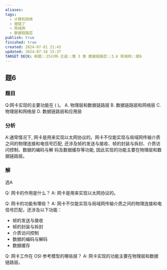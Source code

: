 ```yaml
---
aliases: 
tags:
  - 计算机网络
  - 做错了
  - 局域网
  - 数据链路层
publish: true
finished: true
created: 2024-07-01 21:43
updated: 2024-07-18 15:37
TARGET DECK: 刷题::25计网-王道::第 3 章 数据链路层::3.6 局域网::题6
---
```


## 题6
### 题目
Q:网卡实现的主要功能在 ( )。
A. 物理层和数据链路层 B. 数据链路层和网络层
C. 物理层和网络层 D. 数据链路层和应用层
### 分析
A:通常情况下, 网卡是用来实现以太网协议的。网卡不仅能实现与局域网传输介质之间的物理连接和电信号匹配, 还涉及帧的发送与接收、帧的封装与拆封、介质访问控制、数据的编码与解 码及数据缓存等功能, 因此实现的功能主要在物理层和数据链路层。
### 解
选A
<!--ID: 1721295860464-->




Q: 网卡的作用是什么？
A: 网卡是用来实现以太网协议的。
<!--ID: 1721295860479-->



Q: 网卡的功能有哪些？
A: 网卡不仅能实现与局域网传输介质之间的物理连接和电信号匹配，还涉及以下功能：
- 帧的发送与接收
- 帧的封装与拆封
- 介质访问控制
- 数据的编码与解码
- 数据缓存
<!--ID: 1721295860484-->



Q: 网卡工作在 OSI 参考模型的哪些层？
A: 网卡实现的功能主要在物理层和数据链路层。
<!--ID: 1721295860489-->
